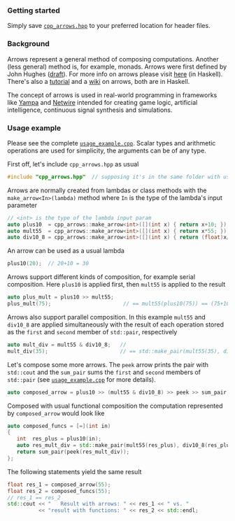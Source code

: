 ### Getting started

Simply save [`cpp_arrows.hpp`](https://raw.githubusercontent.com/yarric/CppArrows/master/release/CppArrows/cpp_arrows.hpp) to your preferred location for header files.

### Background

Arrows represent a general method of composing computations. Another (less general) method 
is, for example, monads. Arrows were first defined by John Hughes 
([draft](http://www.cse.chalmers.se/~rjmh/Papers/arrows.pdf)). For more info on arrows please visit [here](https://www.haskell.org/arrows/index.html) (in Haskell). There's also a [tutorial](https://wiki.haskell.org/Arrow_tutorial) 
and a [wiki](https://en.wikibooks.org/wiki/Haskell/Understanding_arrows) on arrows, both are in Haskell.
 
The concept of arrows is used in real-world programming in frameworks like [Yampa](https://wiki.haskell.org/Yampa) and [Netwire](https://wiki.haskell.org/Netwire) intended for creating game logic, artificial intelligence, continuous signal synthesis and simulations. 

### Usage example 

Please see the complete [`usage_example.cpp`](/examples/usage_example.cpp). Scalar types and arithmetic 
operations are used for simplicity, the arguments can be of any type. 

First off, let's include `cpp_arrows.hpp` as usual 

```c++
#include "cpp_arrows.hpp"  // supposing it's in the same folder with usage_example.cpp
```

Arrows are normally created from lambdas or class methods with the `make_arrow<In>(lambda)`
method where `In` is the type of the lambda's input parameter

```c++
// <int> is the type of the lambda input param
auto plus10  = cpp_arrows::make_arrow<int>([](int x) { return x+10; });
auto mult55  = cpp_arrows::make_arrow<int>([](int x) { return x*55; });
auto div10_8 = cpp_arrows::make_arrow<int>([](int x) { return (float)x/10.8f; });
```

An arrow can be used as a usual lambda

```c++
plus10(20);  // 20+10 = 30
```

Arrows support different kinds of composition, for example serial composition. Here
`plus10` is applied first, then `mult55` is applied to the result

```c++
auto plus_mult = plus10 >> mult55;   
plus_mult(75);                       // == mult55(plus10(75)) == (75+10)*55 == 4675
```

Arrows also support parallel composition. In this example `mult55` and `div10_8` are 
applied simultaneously with the result of each operation stored as the `first` and `second`
member of `std::pair`, respectively

```c++
auto mult_div = mult55 & div10_8;   // 
mult_div(35);                       // == std::make_pair(mult55(35), div10_8(35));
```

Let's compose some more arrows. The `peek` arrow prints the pair with `std::cout` and 
the `sum_pair` sums the `first` and `second` members of `std::pair` (see 
[`usage_example.cpp`](/examples/usage_example.cpp) for more details).
 
 ```c++
 auto composed_arrow = plus10 >> (mult55 & div10_8) >> peek >> sum_pair;
 ```
 
 Composed with usual functional composition the computation represented by `composed_arrow`
 would look like
 
 ```c++
 auto composed_funcs = [=](int in)
 {
    int  res_plus = plus10(in);
    auto res_mult_div = std::make_pair(mult55(res_plus), div10_8(res_plus));
    return sum_pair(peek(res_mult_div));
 };
 ```
 
 The following statements yield the same result
 ```c++
 float res_1 = composed_arrow(55);
 float res_2 = composed_funcs(55);
 // res_1 == res_2
 std::cout << "   Result with arrows: " << res_1 << " vs. "
           << "result with functions: " << res_2 << std::endl;
 ```
 
